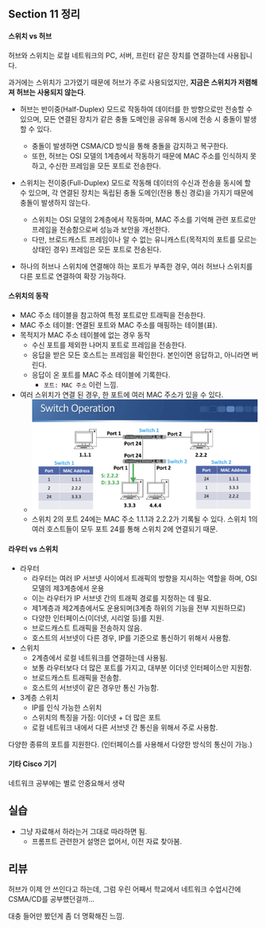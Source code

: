 ## Section 11 정리

#### 스위치 vs 허브

허브와 스위치는 로컬 네트워크의 PC, 서버, 프린터 같은 장치를 연결하는데 사용됩니다. 

과거에는 스위치가 고가였기 때문에 허브가 주로 사용되었지만, **지금은 스위치가 저렴해져 허브는 사용되지 않는다**.

- 허브는 반이중(Half-Duplex) 모드로 작동하여 데이터를 한 방향으로만 전송할 수 있으며, 모든 연결된 장치가 같은 충돌 도메인을 공유해 동시에 전송 시 충돌이 발생할 수 있다. 
    - 충돌이 발생하면 CSMA/CD 방식을 통해 충돌을 감지하고 복구한다. 
    - 또한, 허브는 OSI 모델의 1계층에서 작동하기 때문에 MAC 주소를 인식하지 못하고, 수신한 프레임을 모든 포트로 전송한다.

- 스위치는 전이중(Full-Duplex) 모드로 작동해 데이터의 수신과 전송을 동시에 할 수 있으며, 각 연결된 장치는 독립된 충돌 도메인(전용 통신 경로)을 가지기 때문에 충돌이 발생하지 않는다. 
    - 스위치는 OSI 모델의 2계층에서 작동하며, MAC 주소를 기억해 관련 포트로만 프레임을 전송함으로써 성능과 보안을 개선한다. 
    - 다만, 브로드캐스트 프레임이나 알 수 없는 유니캐스트(목적지의 포트를 모르는 상태인 경우) 프레임은 모든 포트로 전송된다.

- 하나의 허브나 스위치에 연결해야 하는 포트가 부족한 경우, 여러 허브나 스위치를 다른 포트로 연결하여 확장 가능하다.

#### 스위치의 동작

- MAC 주소 테이블을 참고하여 특정 포트로만 트래픽을 전송한다.
- MAC 주소 테이블: 연결된 포트와 MAC 주소를 매핑하는 테이블(표).
- 목적지가 MAC 주소 테이블에 없는 경우 동작
    - 수신 포트를 제외한 나머지 포트로 프레임을 전송한다.
    - 응답을 받은 모든 호스트는 프레임을 확인한다. 본인이면 응답하고, 아니라면 버린다.
    - 응답이 온 포트를 MAC 주소 테이블에 기록한다.
        - `포트: MAC 주소` 이런 느낌.
- 여러 스위치가 연결 된 경우, 한 포트에 여러 MAC 주소가 있을 수 있다.
    - ![alt text](image.png)
    - 스위치 2의 포트 24에는 MAC 주소 1.1.1과 2.2.2가 기록될 수 있다. 스위치 1의 여러 호스트들이 모두 포트 24를 통해 스위치 2에 연결되기 때문.

#### 라우터 vs 스위치

- 라우터
    - 라우터는 여러 IP 서브넷 사이에서 트래픽의 방향을 지시하는 역할을 하며, OSI 모델의 제3계층에서 운용
    - 이는 라우터가 IP 서브넷 간의 트래픽 경로를 지정하는 데 필요. 
    - 제1계층과 제2계층에서도 운용되며(3계층 하위의 기능을 전부 지원하므로)
    - 다양한 인터페이스(이더넷, 시리얼 등)를 지원.
    - 브로드캐스트 트래픽을 전송하지 않음.
    - 호스트의 서브넷이 다른 경우, IP를 기준으로 통신하기 위해서 사용함.
- 스위치
    - 2계층에서 로컬 네트워크를 연결하는데 사용됨.
    - 보통 라우터보다 더 많은 포트를 가지고, 대부분 이더넷 인터페이스만 지원함.
    - 브로드캐스트 트래픽을 전송함.
    - 호스트의 서브넷이 같은 경우만 통신 가능함.
- 3계층 스위치 
    - IP를 인식 가능한 스위치
    - 스위치의 특징을 가짐: 이더넷 + 더 많은 포트
    - 로컬 네트워크 내에서 다른 서브넷 간 통신을 위해서 주로 사용함.


다양한 종류의 포트를 지원한다. (인터페이스를 사용해서 다양한 방식의 통신이 가능.) 

#### 기타 Cisco 기기

네트워크 공부에는 별로 안중요해서 생략

## 실습

- 그냥 자료해서 하라는거 그대로 따라하면 됨.
    - 프롬프트 관련한거 설명은 없어서, 이전 자료 찾아봄.

## 리뷰

허브가 이제 안 쓰인다고 하는데, 그럼 우린 어째서 학교에서 네트워크 수업시간에 CSMA/CD를 공부헀던걸까...

대충 들어만 봤던게 좀 더 명확해진 느낌.
